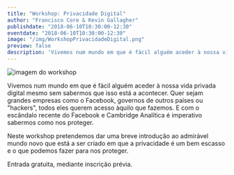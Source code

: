 ```yaml
---
title: "Workshop: Privacidade Digital"
author: "Francisco Core & Kevin Gallagher"
publishdate: "2018-06-10T10:30:00-12:30"
eventdate: "2018-06-10T10:30:00-12:30"
image: "/img/WorkshopPrivacidadeDigital.png"
preview: false
description: 'Vivemos num mundo em que é fácil alguém aceder à nossa vida privada digital mesmo sem sabermos que isso está a acontecer. Quer sejam grandes empresas como o Facebook, governos de outros países ou "hackers", todos eles querem acesso àquilo que fazemos. E com o escândalo recente do Facebook e Cambridge Analítica é imperativo sabermos como nos proteger.'
---
```


![imagem do workshop](/img/WorkshopPrivacidadeDigital.png)

Vivemos num mundo em que é fácil alguém aceder à nossa vida privada digital mesmo sem sabermos que isso está a acontecer. Quer sejam grandes empresas como o Facebook, governos de outros países ou "hackers", todos eles querem acesso àquilo que fazemos. E com o escândalo recente do Facebook e Cambridge Analítica é imperativo sabermos como nos proteger.

Neste workshop pretendemos dar uma breve introdução ao admirável mundo novo que está a ser criado em que a privacidade é um bem escasso e o que podemos fazer para nos proteger.

Entrada gratuita, mediante inscrição prévia.
